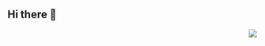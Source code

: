 ## Hi there 👋

<img align="right" src="https://github-readme-stats.vercel.app/api?username=george-chou&show_icons=true&icon_color=CE1D2D&text_color=718096&bg_color=ffffff&hide_title=true" />
